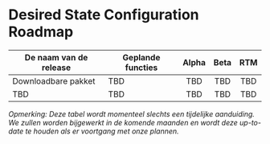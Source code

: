 # <a name="desired-state-configuration-roadmap"></a>Desired State Configuration Roadmap

| De naam van de release | Geplande functies | Alpha | Beta | RTM |
| ---- | -------- | :-------: | :-------:| :-----: |
| Downloadbare pakket | TBD | TBD | TBD | TBD |
| TBD | TBD | TBD | TBD | TBD |

*Opmerking: Deze tabel wordt momenteel slechts een tijdelijke aanduiding. We zullen worden bijgewerkt in de komende maanden en wordt deze up-to-date te houden als er voortgang met onze plannen.* 